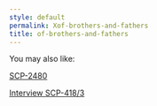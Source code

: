 ```yaml
---
style: default
permalink: Xof-brothers-and-fathers
title: of-brothers-and-fathers
---
```

You may also like:

[SCP-2480](http://scp-wiki.net/scp-2480)

[Interview SCP-418/3](http://scp-wiki.net/interview-scp-418-3)
